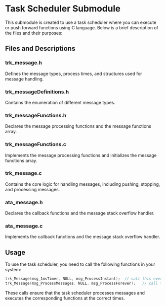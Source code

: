 # Task Scheduler Submodule

This submodule is created to use a task scheduler where you can execute or push forward functions using C language. Below is a brief description of the files and their purposes:

## Files and Descriptions

### trk_message.h
Defines the message types, process times, and structures used for message handling.

### trk_messageDefinitions.h
Contains the enumeration of different message types.

### trk_messageFunctions.h
Declares the message processing functions and the message functions array.

### trk_messageFunctions.c
Implements the message processing functions and initializes the message functions array.

### trk_message.c
Contains the core logic for handling messages, including pushing, stopping, and processing messages.

### ata_message.h
Declares the callback functions and the message stack overflow handler.

### ata_message.c
Implements the callback functions and the message stack overflow handler.

## Usage

To use the task scheduler, you need to call the following functions in your system:

```c
trk_Message(msg_1msTimer, NULL, msg_ProcessInstant);  // call this every 1ms in your system
trk_Message(msg_ProcessMessages, NULL, msg_ProcessForever);   // call this in main
```

These calls ensure that the task scheduler processes messages and executes the corresponding functions at the correct times.